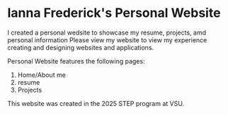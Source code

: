 # Ianna Frederick's Personal Website
I created a personal wedsite to showcase my resume, projects, amd personal information
Please view my website to view my experience creating and designing websites and applications.

Personal Website features the following pages:
1. Home/About me
2. resume
3. Projects

This website was created in the 2025 STEP program at VSU.